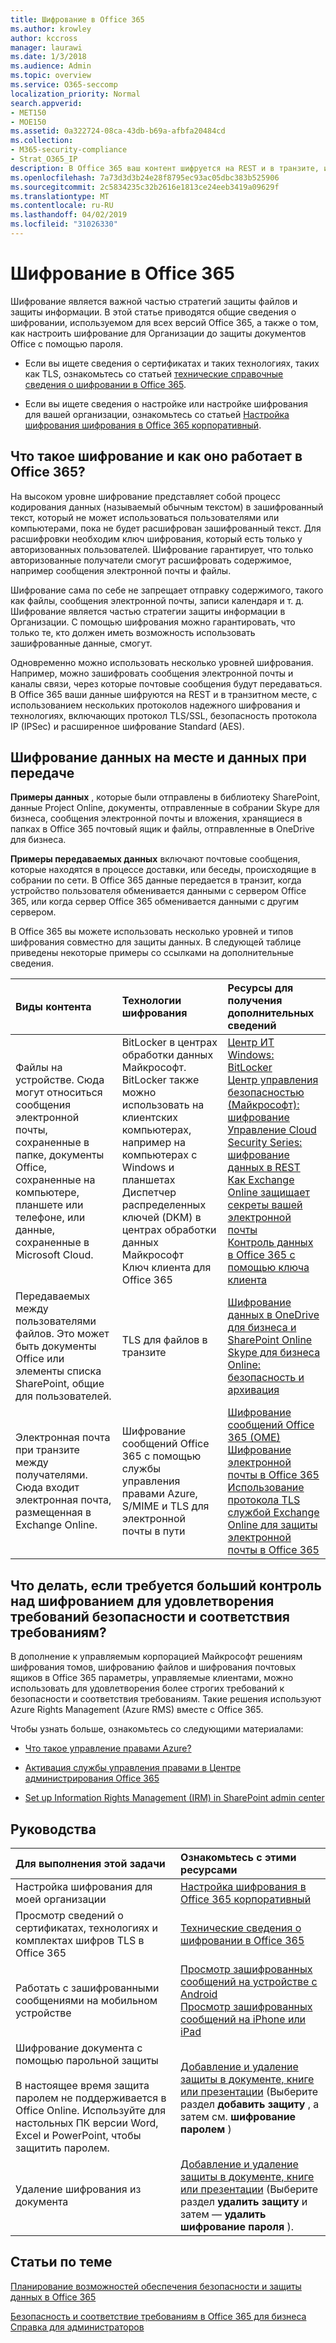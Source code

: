 ```yaml
---
title: Шифрование в Office 365
ms.author: krowley
author: kccross
manager: laurawi
ms.date: 1/3/2018
ms.audience: Admin
ms.topic: overview
ms.service: O365-seccomp
localization_priority: Normal
search.appverid:
- MET150
- MOE150
ms.assetid: 0a322724-08ca-43db-b69a-afbfa20484cd
ms.collection:
- M365-security-compliance
- Strat_O365_IP
description: В Office 365 ваш контент шифруется на REST и в транзите, используя наиболее надежные возможности шифрования, протоколы и технологии. Общие сведения о шифровании в Office 365.
ms.openlocfilehash: 7a73d3d3b24e28f8795ec93ac05dbc383b525906
ms.sourcegitcommit: 2c5834235c32b2616e1813ce24eeb3419a09629f
ms.translationtype: MT
ms.contentlocale: ru-RU
ms.lasthandoff: 04/02/2019
ms.locfileid: "31026330"
---
```

# <a name="encryption-in-office-365"></a>Шифрование в Office 365

Шифрование является важной частью стратегий защиты файлов и защиты информации. В этой статье приводятся общие сведения о шифровании, используемом для всех версий Office 365, а также о том, как настроить шифрование для Организации до защиты документов Office с помощью пароля.
  
- Если вы ищете сведения о сертификатах и таких технологиях, таких как TLS, ознакомьтесь со статьей [технические справочные сведения о шифровании в Office 365](technical-reference-details-about-encryption.md).

- Если вы ищете сведения о настройке или настройке шифрования для вашей организации, ознакомьтесь со статьей [Настройка шифрования шифрования в Office 365 корпоративный](set-up-encryption.md).

## <a name="what-is-encryption-and-how-does-it-work-in-office-365"></a>Что такое шифрование и как оно работает в Office 365?

На высоком уровне шифрование представляет собой процесс кодирования данных (называемый обычным текстом) в зашифрованный текст, который не может использоваться пользователями или компьютерами, пока не будет расшифрован зашифрованный текст. Для расшифровки необходим ключ шифрования, который есть только у авторизованных пользователей. Шифрование гарантирует, что только авторизованные получатели смогут расшифровать содержимое, например сообщения электронной почты и файлы.
  
Шифрование сама по себе не запрещает отправку содержимого, такого как файлы, сообщения электронной почты, записи календаря и т. д. Шифрование является частью стратегии защиты информации в Организации. С помощью шифрования можно гарантировать, что только те, кто должен иметь возможность использовать зашифрованные данные, смогут.
  
Одновременно можно использовать несколько уровней шифрования. Например, можно зашифровать сообщения электронной почты и каналы связи, через которые почтовые сообщения будут передаваться. В Office 365 ваши данные шифруются на REST и в транзитном месте, с использованием нескольких протоколов надежного шифрования и технологиях, включающих протокол TLS/SSL, безопасность протокола IP (IPSec) и расширенное шифрование Standard (AES).
  
## <a name="encryption-for-data-at-rest-and-data-in-transit"></a>Шифрование данных на месте и данных при передаче

 **Примеры данных** , которые были отправлены в библиотеку SharePoint, данные Project Online, документы, отправленные в собрании Skype для бизнеса, сообщения электронной почты и вложения, хранящиеся в папках в Office 365 почтовый ящик и файлы, отправленные в OneDrive для бизнеса. 
  
 **Примеры передаваемых данных** включают почтовые сообщения, которые находятся в процессе доставки, или беседы, происходящие в собрании по сети. В Office 365 данные передается в транзит, когда устройство пользователя обменивается данными с сервером Office 365, или когда сервер Office 365 обменивается данными с другим сервером. 
  
В Office 365 вы можете использовать несколько уровней и типов шифрования совместно для защиты данных. В следующей таблице приведены некоторые примеры со ссылками на дополнительные сведения.
  
|**Виды контента**|**Технологии шифрования**|**Ресурсы для получения дополнительных сведений**|
|:-----|:-----|:-----|
|Файлы на устройстве. Сюда могут относиться сообщения электронной почты, сохраненные в папке, документы Office, сохраненные на компьютере, планшете или телефоне, или данные, сохраненные в Microsoft Cloud.  <br/> |BitLocker в центрах обработки данных Майкрософт. BitLocker также можно использовать на клиентских компьютерах, например на компьютерах с Windows и планшетах  <br/> Диспетчер распределенных ключей (DKM) в центрах обработки данных Майкрософт  <br/> Ключ клиента для Office 365  <br/> |[Центр ИТ Windows: BitLocker](https://docs.microsoft.com/windows/device-security/bitlocker/bitlocker-overview) <br/> [Центр управления безопасностью (Майкрософт): шифрование](https://www.microsoft.com/en-us/TrustCenter/Security/Encryption) <br/> [Управление Cloud Security Series: шифрование данных в REST](https://blogs.microsoft.com/microsoftsecure/2015/09/10/cloud-security-controls-series-encrypting-data-at-rest) <br/> [Как Exchange Online защищает секреты вашей электронной почты](exchange-online-secures-email-secrets.md) <br/> [Контроль данных в Office 365 с помощью ключа клиента](controlling-your-data-using-customer-key.md) <br/> |
|Передаваемых между пользователями файлов. Это может быть документы Office или элементы списка SharePoint, общие для пользователей.  <br/> |TLS для файлов в транзите  <br/> |[Шифрование данных в OneDrive для бизнеса и SharePoint Online](data-encryption-in-odb-and-spo.md) <br/> [Skype для бизнеса Online: безопасность и архивация](https://technet.microsoft.com/library/skype-for-business-online-security-and-archiving.aspx) <br/> |
|Электронная почта при транзите между получателями. Сюда входит электронная почта, размещенная в Exchange Online.  <br/> |Шифрование сообщений Office 365 с помощью службы управления правами Azure, S/MIME и TLS для электронной почты в пути  <br/> |[Шифрование сообщений Office 365 (OME)](ome.md) <br/> [Шифрование электронной почты в Office 365](email-encryption.md) <br/> [Использование протокола TLS службой Exchange Online для защиты электронной почты в Office 365](exchange-online-uses-tls-to-secure-email-connections.md) <br/> |

## <a name="what-if-i-need-more-control-over-encryption-to-meet-security-and-compliance-requirements"></a>Что делать, если требуется больший контроль над шифрованием для удовлетворения требований безопасности и соответствия требованиям?

В дополнение к управляемым корпорацией Майкрософт решениям шифрования томов, шифрованию файлов и шифрования почтовых ящиков в Office 365 параметры, управляемые клиентами, можно использовать для удовлетворения более строгих требований к безопасности и соответствия требованиям. Такие решения используют Azure Rights Management (Azure RMS) вместе с Office 365.
  
Чтобы узнать больше, ознакомьтесь со следующими материалами:
  
- [Что такое управление правами Azure?](https://docs.microsoft.com/information-protection/understand-explore/what-is-azure-rms)

- [Активация службы управления правами в Центре администрирования Office 365](https://support.office.com/article/5b6d3ac7-b1ac-428e-b03e-50e882f85a6e)

- [Set up Information Rights Management (IRM) in SharePoint admin center](set-up-irm-in-sp-admin-center.md)

## <a name="how-do-i"></a>Руководства

|**Для выполнения этой задачи**|**Ознакомьтесь с этими ресурсами**|
|:-----|:-----|
|Настройка шифрования для моей организации  <br/> |[Настройка шифрования в Office 365 корпоративный](set-up-encryption.md) <br/> |
|Просмотр сведений о сертификатах, технологиях и комплектах шифров TLS в Office 365  <br/> |[Технические сведения о шифровании в Office 365](technical-reference-details-about-encryption.md) <br/> |
|Работать с зашифрованными сообщениями на мобильном устройстве  <br/> |[Просмотр зашифрованных сообщений на устройстве с Android](https://support.office.com/article/83d60f17-2305-407a-a762-7d518401fdeb) <br/> [Просмотр зашифрованных сообщений на iPhone или iPad](https://support.office.com/article/4d631321-0d26-4bcc-a483-d294dd0b1caf) <br/> |
|Шифрование документа с помощью парольной защиты  <br/><br/>  В настоящее время защита паролем не поддерживается в Office Online. Используйте для настольных ПК версии Word, Excel и PowerPoint, чтобы защитить паролем.           |[Добавление и удаление защиты в документе, книге или презентации](https://support.office.com/article/05084cc3-300d-4c1a-8416-38d3e37d6826) (Выберите раздел **добавить защиту** , а затем см. **шифрование паролем** )  <br/> |
|Удаление шифрования из документа  <br/> |[Добавление и удаление защиты в документе, книге или презентации](https://support.office.com/article/05084cc3-300d-4c1a-8416-38d3e37d6826) (Выберите раздел **удалить защиту** и затем — **удалить шифрование пароля** ).  <br/> |

## <a name="related-topics"></a>Статьи по теме

[Планирование возможностей обеспечения безопасности и защиты данных в Office 365](https://support.office.com/article/3d4ac4a1-3920-4ff9-918f-011f3ce60408)
  
[Безопасность и соответствие требованиям в Office 365 для бизнеса Справка для администраторов](https://support.office.com/article/7fe448f7-49bd-4d3e-919d-0a6d1cf675bb)
  


